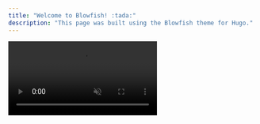 ```yaml
---
title: "Welcome to Blowfish! :tada:"
description: "This page was built using the Blowfish theme for Hugo."
---
```




<section class="prose dark:prose-invert">
  <div class="mx-auto max-w-[200px] aspect-video">
    <video
      class="w-full h-full object-cover"
      src="/img/hg021b.mp4"
      autoplay
      muted
      loop
      playsinline
      disablePictureInPicture
      disableRemotePlayback
      controlsList="nodownload nofullscreen noremoteplayback"
    ></video>
  </div>
</section>
